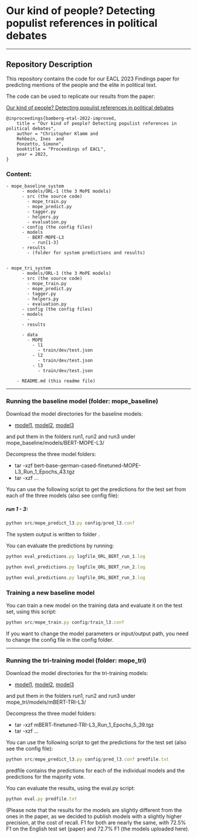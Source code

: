# Our kind of people? Detecting populist references in political debates

------------------------
## Repository Description

This repository contains the code for our EACL 2023 Findings paper for predicting mentions of the people and the elite in political text. 

The code can be used to replicate our results from the paper:

<a href="https://aclanthology.org/xx.pdf">Our kind of people? Detecting populist references in political debates</a>


```
@inproceedings{bamberg-etal-2022-improved,
    title = "Our kind of people? Detecting populist references in political debates",
    author = "Christopher Klamm and
    Rehbein, Ines  and
    Ponzetto, Simone",
    booktitle = "Proceedings of EACL",
    year = 2023,
}
```

### Content:

```
- mope_baseline_system
      - models/ORL-1 (the 3 MoPE models)
      - src (the source code)
        - mope_train.py
        - mope_predict.py
        - tagger.py
        - helpers.py
        - evaluation.py
      - config (the config files)  
      - models
        - BERT-MOPE-L3
          - run[1-3]
      - results
        - (folder for system predictions and results)


- mope_tri_system 
      - models/ORL-1 (the 3 MoPE models)
      - src (the source code)
        - mope_train.py
        - mope_predict.py
        - tagger.py
        - helpers.py
        - evaluation.py
      - config (the config files)  
      - models
        - 
      - results

      - data
        - MOPE
          - l1
            - train/dev/test.json
          - l2
            - train/dev/test.json
          - l3
            - train/dev/test.json

    - README.md (this readme file)
```

------------------------

### Running the baseline model (folder: mope_baseline)

Download the model directories for the baseline models:

  * [model1](https://data.dws.informatik.uni-mannheim.de/mope/bert-base-german-cased-finetuned-MOPE-L3_Run_1_Epochs_43.tgz), [model2](https://data.dws.informatik.uni-mannheim.de/mope/bert-base-german-cased-finetuned-MOPE-L3_Run_2_Epochs_29.tgz), [model3](https://data.dws.informatik.uni-mannheim.de/mope/bert-base-german-cased-finetuned-MOPE-L3_Run_3_Epochs_31.tgz)

and put them in the folders run1, run2 and run3 under mope_baseline/models/BERT-MOPE-L3/

Decompress the three model folders:
- tar -xzf bert-base-german-cased-finetuned-MOPE-L3_Run_1_Epochs_43.tgz
- tar -xzf ... 

You can use the following script to get the predictions for the test set
from each of the three models (also see config file):

##### run 1 - 3:
```typescript
python src/mope_predict_l3.py config/pred_l3.conf 
```

The system output is written to folder <predictions>.

You can evaluate the predictions by running:

```typescript
python eval_predictions.py logfile_ORL_BERT_run_1.log 

python eval_predictions.py logfile_ORL_BERT_run_2.log 

python eval_predictions.py logfile_ORL_BERT_run_3.log 
```

### Training a new baseline model

You can train a new model on the training data and evaluate it on the test set, using this script:

```typescript
python src/mope_train.py config/train_l3.conf 
```
If you want to change the model parameters or input/output path, you need to change the config file in the config folder.  


------------------------

### Running the tri-training model (folder: mope_tri)
   

Download the model directories for the tri-training models:

  * [model1](https://data.dws.informatik.uni-mannheim.de/mope/mBERT-finetuned-TRI-L3_Run_1_Epochs_5_39.tgz), [model2](https://data.dws.informatik.uni-mannheim.de/mope/mBERT-finetuned-TRI-L3_Run_2_Epochs_5_45.tgz), [model3](https://data.dws.informatik.uni-mannheim.de/mope/mBERT-finetuned-TRI-L3_Run_3_Epochs_5_26.tgz)

and put them in the folders run1, run2 and run3 under mope_tri/models/mBERT-TRI-L3/

Decompress the three model folders:
- tar -xzf mBERT-finetuned-TRI-L3_Run_1_Epochs_5_39.tgz
- tar -xzf ...    
    

You can use the following script to get the predictions for the test set
(also see the config file):
    

```typescript
python src/mope_predict_l3.py config/pred_l3.conf predfile.txt
```

predfile contains the predictions for each of the individual models and the predictions
for the majority vote.

You can evaluate the results, using the eval.py script:

```typescript
python eval.py predfile.txt
```

(Please note that the results for the models are slightly different from the ones
in the paper, as we decided to publish models with a slightly higher precision, 
at the cost of recall. F1 for both are nearly the same, with 72.5% F1 on the English
test set (paper) and 72.7% F1 (the models uploaded here).


